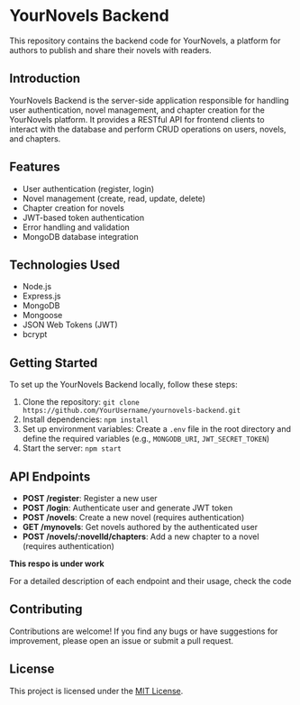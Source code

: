 # YourNovels Backend

This repository contains the backend code for YourNovels, a platform for authors to publish and share their novels with readers.

## Introduction

YourNovels Backend is the server-side application responsible for handling user authentication, novel management, and chapter creation for the YourNovels platform. It provides a RESTful API for frontend clients to interact with the database and perform CRUD operations on users, novels, and chapters.

## Features

- User authentication (register, login)
- Novel management (create, read, update, delete)
- Chapter creation for novels
- JWT-based token authentication
- Error handling and validation
- MongoDB database integration

## Technologies Used

- Node.js
- Express.js
- MongoDB
- Mongoose
- JSON Web Tokens (JWT)
- bcrypt

## Getting Started

To set up the YourNovels Backend locally, follow these steps:

1. Clone the repository: `git clone https://github.com/YourUsername/yournovels-backend.git`
2. Install dependencies: `npm install`
3. Set up environment variables: Create a `.env` file in the root directory and define the required variables (e.g., `MONGODB_URI`, `JWT_SECRET_TOKEN`)
4. Start the server: `npm start`

## API Endpoints

- **POST /register**: Register a new user
- **POST /login**: Authenticate user and generate JWT token
- **POST /novels**: Create a new novel (requires authentication)
- **GET /mynovels**: Get novels authored by the authenticated user
- **POST /novels/:novelId/chapters**: Add a new chapter to a novel (requires authentication)

**This respo is under work**

For a detailed description of each endpoint and their usage, check the code

## Contributing

Contributions are welcome! If you find any bugs or have suggestions for improvement, please open an issue or submit a pull request.

## License

This project is licensed under the [MIT License](LICENSE).
